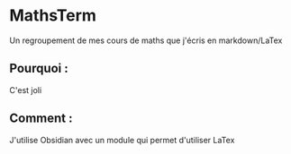 # MathsTerm
Un regroupement de mes cours de maths que j'écris en markdown/LaTex

## Pourquoi :
C'est joli

## Comment : 
J'utilise Obsidian avec un module qui permet d'utiliser LaTex
